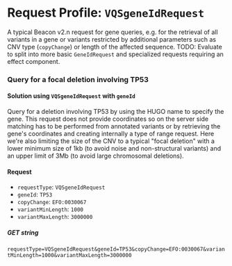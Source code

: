 # Request Profile: `VQSgeneIdRequest`

A typical Beacon v2.n request for gene queries, e.g. for the retrieval of all variants in a gene or variants restricted by additional parameters such as CNV type (`copyChange`) or length of the affected sequence. TODO: Evaluate to split into more basic `GeneIdRequest` and specialized
      requests requiring an effect component.

### Query for a focal deletion involving TP53
#### Solution using `VQSgeneIdRequest` with `geneId`
Query for a deletion involving TP53 by using the HUGO name to specify the gene. This request does not provide coordinates so on the server side matching has to be performed from annotated variants or by retrieving the gene's coordinates and creating internally a type of range request. Here we're also  limiting the size of the CNV to a typical "focal deletion" with a lower minimum size of 1kb (to avoid noise and non-structural variants) and an upper limit of 3Mb (to avoid large chromosomal deletions).
#### Request 
* `requestType`: `VQSgeneIdRequest`    
* `geneId`: `TP53`    
* `copyChange`: `EFO:0030067`    
* `variantMinLength`: `1000`    
* `variantMaxLength`: `3000000`    

##### GET string
```requestType=VQSgeneIdRequest&geneId=TP53&copyChange=EFO:0030067&variantMinLength=1000&variantMaxLength=3000000```
